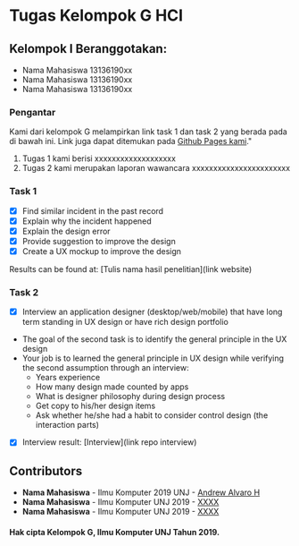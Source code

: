 # Tugas Kelompok G HCI

## Kelompok I Beranggotakan:
* Nama Mahasiswa 13136190xx
* Nama Mahasiswa 13136190xx
* Nama Mahasiswa 13136190xx

### Pengantar
Kami dari kelompok G melampirkan link task 1 dan task 2 yang berada pada di bawah ini. Link juga dapat ditemukan pada [Github Pages kami](https://kelompokg.github.io/kelompok-g-hci/)."
1. Tugas 1 kami berisi xxxxxxxxxxxxxxxxxxx 
2. Tugas 2 kami merupakan laporan wawancara xxxxxxxxxxxxxxxxxxxxxxx

### Task 1
- [x] Find similar incident in the past record
- [x] Explain why the incident happened
- [x] Explain the design error
- [x] Provide suggestion to improve the design
- [x] Create a UX mockup to improve the design

Results can be found at: [Tulis nama hasil penelitian](link website)


### Task 2
- [x] Interview an application designer (desktop/web/mobile) that have long term standing in UX design or have rich design portfolio
- The goal of the second task is to identify the general principle in the UX design
- Your job is to learned the general principle in UX design while verifying the second assumption through an interview:
  - Years experience
  - How many design made counted by apps
  - What is designer philosophy during design process
  - Get copy to his/her design items
  - Ask whether he/she had a habit to consider control design (the interaction parts)
  
- [x] Interview result: [Interview](link repo interview)

## Contributors
* **Nama Mahasiswa** - Ilmu Komputer 2019 UNJ - [Andrew Alvaro H](https://github.com/KelompokG)
* **Nama Mahasiswa** - Ilmu Komputer UNJ 2019 - [XXXX](https://github.com/xxx)
* **Nama Mahasiswa** - Ilmu Komputer UNJ 2019 - [XXXX](https://github.com/xxx)

#### Hak cipta Kelompok G, Ilmu Komputer UNJ Tahun 2019.
